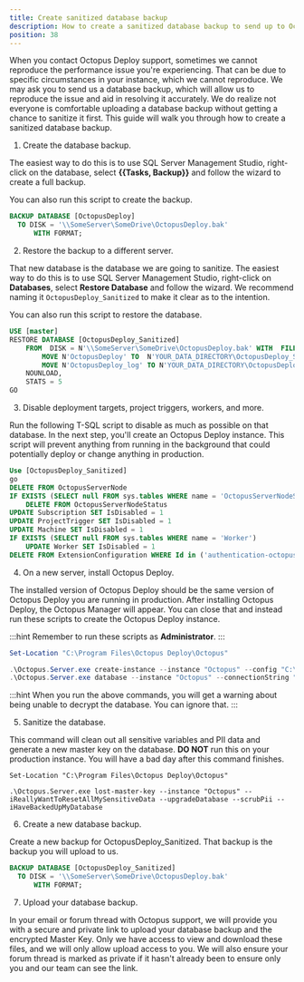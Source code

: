 ```yaml
---
title: Create sanitized database backup
description: How to create a sanitized database backup to send up to Octopus Support.
position: 38
---
```


When you contact Octopus Deploy support, sometimes we cannot reproduce the performance issue you're experiencing. That can be due to specific circumstances in your instance, which we cannot reproduce. We may ask you to send us a database backup, which will allow us to reproduce the issue and aid in resolving it accurately. We do realize not everyone is comfortable uploading a database backup without getting a chance to sanitize it first.  This guide will walk you through how to create a sanitized database backup.

1. Create the database backup.

The easiest way to do this is to use SQL Server Management Studio, right-click on the database, select **{{Tasks, Backup}}** and follow the wizard to create a full backup.  

You can also run this script to create the backup.

```sql
BACKUP DATABASE [OctopusDeploy]
  TO DISK = '\\SomeServer\SomeDrive\OctopusDeploy.bak'
      WITH FORMAT;
```

2. Restore the backup to a different server.

That new database is the database we are going to sanitize.  The easiest way to do this is to use SQL Server Management Studio, right-click on **Databases**, select **Restore Database** and follow the wizard.  We recommend naming it `OctopusDeploy_Sanitized` to make it clear as to the intention.

You can also run this script to restore the database.

```sql
USE [master]
RESTORE DATABASE [OctopusDeploy_Sanitized] 
    FROM  DISK = N'\\SomeServer\SomeDrive\OctopusDeploy.bak' WITH  FILE = 2,  
        MOVE N'OctopusDeploy' TO  N'YOUR_DATA_DIRECTORY\OctopusDeploy_Sanitized.mdf',  
        MOVE N'OctopusDeploy_log' TO N'YOUR_DATA_DIRECTORY\OctopusDeploy_Sanitized_log.ldf',  
    NOUNLOAD,  
    STATS = 5
GO
```

3. Disable deployment targets, project triggers, workers, and more.

Run the following T-SQL script to disable as much as possible on that database.  In the next step, you'll create an Octopus Deploy instance.  This script will prevent anything from running in the background that could potentially deploy or change anything in production.

```sql
Use [OctopusDeploy_Sanitized]
go
DELETE FROM OctopusServerNode
IF EXISTS (SELECT null FROM sys.tables WHERE name = 'OctopusServerNodeStatus')
    DELETE FROM OctopusServerNodeStatus
UPDATE Subscription SET IsDisabled = 1
UPDATE ProjectTrigger SET IsDisabled = 1
UPDATE Machine SET IsDisabled = 1
IF EXISTS (SELECT null FROM sys.tables WHERE name = 'Worker')
    UPDATE Worker SET IsDisabled = 1
DELETE FROM ExtensionConfiguration WHERE Id in ('authentication-octopusid', 'jira-integration')
```

4. On a new server, install Octopus Deploy.

The installed version of Octopus Deploy should be the same version of Octopus Deploy you are running in production.  After installing Octopus Deploy, the Octopus Manager will appear.  You can close that and instead run these scripts to create the Octopus Deploy instance.

:::hint
Remember to run these scripts as **Administrator**.
:::

```powershell
Set-Location "C:\Program Files\Octopus Deploy\Octopus"

.\Octopus.Server.exe create-instance --instance "Octopus" --config "C:\Octopus\OctopusServer.config" --serverNodeName "Sanitized"
.\Octopus.Server.exe database --instance "Octopus" --connectionString "Data Source=YOURSERVER;Initial Catalog=OctopusDeploy_Sanitized;Integrated Security=False;User ID=YOURUSER;Password=YOURPASSWORD"
```

:::hint
When you run the above commands, you will get a warning about being unable to decrypt the database.  You can ignore that.
:::

5. Sanitize the database.

This command will clean out all sensitive variables and PII data and generate a new master key on the database.  **DO NOT** run this on your production instance.  You will have a bad day after this command finishes.

```
Set-Location "C:\Program Files\Octopus Deploy\Octopus"

.\Octopus.Server.exe lost-master-key --instance "Octopus" --iReallyWantToResetAllMySensitiveData --upgradeDatabase --scrubPii --iHaveBackedUpMyDatabase
```

6. Create a new database backup.

Create a new backup for OctopusDeploy_Sanitized.  That backup is the backup you will upload to us.

```sql
BACKUP DATABASE [OctopusDeploy_Sanitized]
  TO DISK = '\\SomeServer\SomeDrive\OctopusDeploy.bak'
      WITH FORMAT;
```

7. Upload your database backup.

In your email or forum thread with Octopus support, we will provide you with a secure and private link to upload your database backup and the encrypted Master Key. Only we have access to view and download these files, and we will only allow upload access to you. We will also ensure your forum thread is marked as private if it hasn't already been to ensure only you and our team can see the link.
